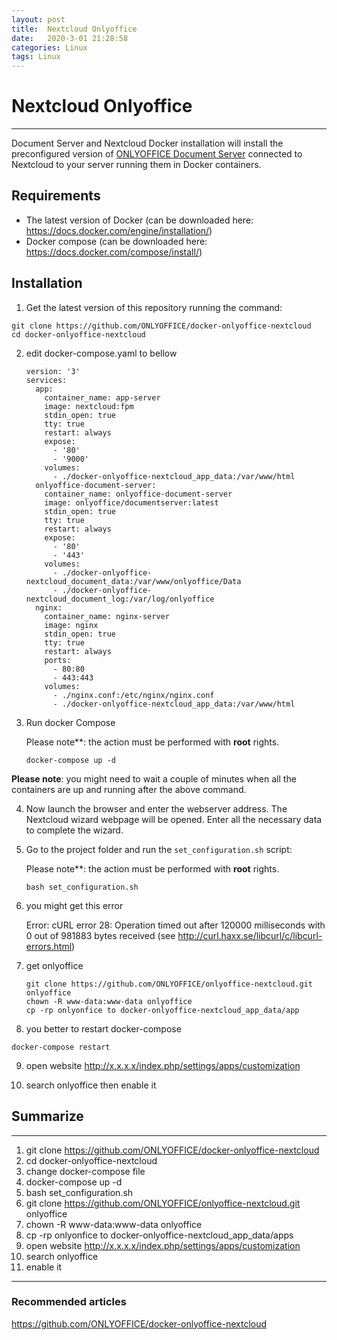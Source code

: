 ```yaml
---
layout: post
title:  Nextcloud Onlyoffice
date:   2020-3-01 21:28:58
categories: Linux
tags: Linux
---
```


# Nextcloud Onlyoffice

-------------------------------

Document Server and Nextcloud Docker installation will install the preconfigured version of [ONLYOFFICE Document Server](https://github.com/ONLYOFFICE/DocumentServer) connected to Nextcloud to your server running them in Docker containers.

## Requirements

- The latest version of Docker (can be downloaded here: https://docs.docker.com/engine/installation/)
- Docker compose (can be downloaded here: https://docs.docker.com/compose/install/)

## Installation

1. Get the latest version of this repository running the command:

```
git clone https://github.com/ONLYOFFICE/docker-onlyoffice-nextcloud
cd docker-onlyoffice-nextcloud
```

2. edit docker-compose.yaml to bellow

   ~~~shell
   version: '3'
   services:
     app:
       container_name: app-server
       image: nextcloud:fpm
       stdin_open: true
       tty: true
       restart: always
       expose:
         - '80'
         - '9000'
       volumes:
         - ./docker-onlyoffice-nextcloud_app_data:/var/www/html
     onlyoffice-document-server:
       container_name: onlyoffice-document-server
       image: onlyoffice/documentserver:latest
       stdin_open: true
       tty: true
       restart: always
       expose:
         - '80'
         - '443'
       volumes:
         - ./docker-onlyoffice-nextcloud_document_data:/var/www/onlyoffice/Data
         - ./docker-onlyoffice-nextcloud_document_log:/var/log/onlyoffice
     nginx:
       container_name: nginx-server
       image: nginx
       stdin_open: true
       tty: true
       restart: always
       ports:
         - 80:80
         - 443:443
       volumes:
         - ./nginx.conf:/etc/nginx/nginx.conf
         - ./docker-onlyoffice-nextcloud_app_data:/var/www/html
   ~~~

   

3. Run docker Compose

   Please note**: the action must be performed with **root** rights.

   ~~~shell
   docker-compose up -d
   ~~~

   

**Please note**: you might need to wait a couple of minutes when all the containers are up and running after the above command.

4. Now launch the browser and enter the webserver address. The Nextcloud  wizard webpage will be opened. Enter all the necessary data to complete  the wizard.

5. Go to the project folder and run the `set_configuration.sh` script:

   Please note**: the action must be performed with **root** rights.

   ```shell
   bash set_configuration.sh
   ```

   

6. you might get this error

   Error: cURL error 28: Operation timed out after 120000 milliseconds with 0 out of 981883 bytes received (see http://curl.haxx.se/libcurl/c/libcurl-errors.html)

7. get onlyoffice

   ~~~shell
   git clone https://github.com/ONLYOFFICE/onlyoffice-nextcloud.git onlyoffice
   chown -R www-data:www-data onlyoffice
   cp -rp onlyonfice to docker-onlyoffice-nextcloud_app_data/app
   ~~~

8.  you better to restart docker-compose 

   ~~~shell
   docker-compose restart
   ~~~

9. open website http://x.x.x.x/index.php/settings/apps/customization

10. search onlyoffice then enable it 

## Summarize

------

1. git clone https://github.com/ONLYOFFICE/docker-onlyoffice-nextcloud
2. cd docker-onlyoffice-nextcloud
3. change docker-compose file
4. docker-compose up -d
5.  bash set_configuration.sh
6. git clone https://github.com/ONLYOFFICE/onlyoffice-nextcloud.git onlyoffice
7. chown -R www-data:www-data onlyoffice
8. cp -rp onlyonfice to docker-onlyoffice-nextcloud_app_data/apps
9. open website http://x.x.x.x/index.php/settings/apps/customization
10. search onlyoffice
11. enable it 

------

### Recommended articles

https://github.com/ONLYOFFICE/docker-onlyoffice-nextcloud